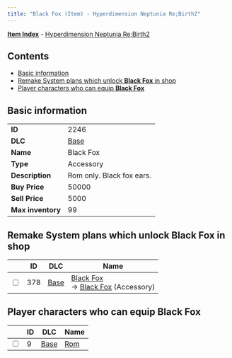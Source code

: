 ```yaml
---
title: "Black Fox (Item) - Hyperdimension Neptunia Re;Birth2"
---
```


[**Item Index**](/neptunia/rb2/item/index.html) - [Hyperdimension Neptunia Re;Birth2](/neptunia/rb2)

## Contents

- [Basic information](#basic-information)
- [Remake System plans which unlock **Black Fox** in shop](#remake-system-plans-which-unlock-black-fox-in-shop)
- [Player characters who can equip **Black Fox**](#player-characters-who-can-equip-black-fox)

## Basic information

|   |   |
| -- | -- |
| **ID** | 2246 |
| **DLC** | [Base](/neptunia/rb2/dlc/0-base.html) |
| **Name** | Black Fox |
| **Type** | Accessory |
| **Description** | Rom only. Black fox ears. |
| **Buy Price** | 50000 |
| **Sell Price** | 5000 |
| **Max inventory** | 99 |

## Remake System plans which unlock **Black Fox** in shop

|    | ID | DLC | Name |
| -- | -- | --- | ---- |
| <input type="checkbox" id="rb2-remake-0-378" class="trackbox" /> | 378 | [Base](/neptunia/rb2/dlc/0-base.html) | [Black Fox](/neptunia/rb2/remake/0-378-black-fox.html)<br />→ [Black Fox](/neptunia/rb2/item/0-2246-black-fox.html) (Accessory) |

## Player characters who can equip **Black Fox**

|    | ID | DLC | Name |
| -- | -- | --- | ---- |
| <input type="checkbox" id="rb2-player-0-9" class="trackbox" /> | 9 | [Base](/neptunia/rb2/dlc/0-base.html) | [Rom](/neptunia/rb2/player/0-9-rom.html) |